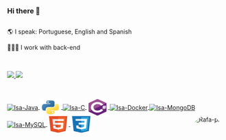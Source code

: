 ### Hi there 👋 
##


🌎 I speak: Portuguese, English and Spanish

👩🏼‍💻 I work with back-end


##

<br>
<div align="left">
  <a href="https://github.com/IsaPannunzio">
  <img height="180em" src="https://github-readme-stats.vercel.app/api?username=IsaPannunzio&show_icons=true&theme=radical&include_all_commits=true&count_private=true"/> 
  <img height="180em" src="https://github-readme-stats.vercel.app/api/top-langs/?username=IsaPannunzio&layout=compact&langs_count=7&theme=radical"/>
</div>
  
##
  
  <div style="display: inline_block"><br> 
   <img align="center" alt="Isa-Java" height="40" width="50" src="https://cdn.jsdelivr.net/gh/devicons/devicon/icons/java/java-original.svg">
   <img align="center" alt="Isa-Python" height="40" width="50" src="https://raw.githubusercontent.com/devicons/devicon/master/icons/python/python-original.svg">
  <img align="center" alt="Isa-C" height="40" width="50" src="https://cdn.jsdelivr.net/gh/devicons/devicon/icons/c/c-original.svg">
  <img align="center" alt="Isa-Csharp" height="40" width="50" src="https://raw.githubusercontent.com/devicons/devicon/master/icons/csharp/csharp-original.svg">
  <img align="center" alt="Isa-Docker" height="40" width="50" src="https://cdn.jsdelivr.net/gh/devicons/devicon/icons/docker/docker-original.svg">
  <img align="center" alt="Isa-MongoDB" height="40" width="50" src="https://cdn.jsdelivr.net/gh/devicons/devicon/icons/mongodb/mongodb-original.svg">
    <img align="center" alt="Isa-MySQL" height="40" width="50" src="https://cdn.jsdelivr.net/gh/devicons/devicon/icons/mysql/mysql-original.svg">
  <img align="center" alt="Isa-HTML" height="40" width="50" src="https://raw.githubusercontent.com/devicons/devicon/master/icons/html5/html5-original.svg">
  <img align="center" alt="Isa-CSS" height="40" width="50" src="https://raw.githubusercontent.com/devicons/devicon/master/icons/css3/css3-original.svg">
  
  
  <img align="right" alt="Rafa-pic" height="150" style="border-radius:50px;" src="https://media1.giphy.com/media/3oKIPnAiaMCws8nOsE/200.gif">
</div>




